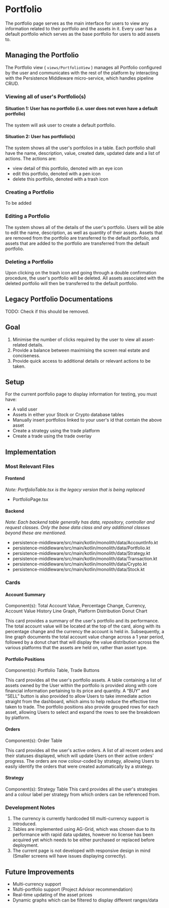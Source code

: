 # Portfolio

The portfolio page serves as the main interface for users to view any information related to their portfolio and the assets in it. Every user has a default portfolio which serves as the base portfolio for users to add assets to.

## Managing the Portfolio

The Portfolio view ( `views/PortfolioView` ) manages all Portfolio configured by the user and communicates with the rest of the platform by interacting with the Persistence Middleware micro-service, which handles pipeline CRUD.

### Viewing all of user's Portfolio(s)

#### Situation 1: User has no portfolio (i.e. user does not even have a default portfolio)

The system will ask user to create a default portfolio.

#### Situation 2: User has portfolio(s)

The system shows all the user's portfolios in a table. Each portfolio shall have the name, description, value, created date, updated date and a list of actions. The actions are:

- view detail of this portfolio, denoted with an eye icon
- edit this portfolio, denoted with a pen icon
- delete this portfolio, denoted with a trash icon

### Creating a Portfolio

To be added

### Editing a Portfolio

The system shows all of the details of the user's portfolio. Users will be able to edit the name, description, as well as quantity of their assets. Assets that are removed from the portfolio are transferred to the default portfolio, and assets that are added to the portfolio are transferred from the default portfolio.

### Deleting a Portfolio

Upon clicking on the trash icon and going through a double confirmation procedure, the user's portfolio will be deleted. All assets associated with the deleted portfolio will then be transferred to the default portfolio.

## Legacy Portfolio Documentations

TODO: Check if this should be removed.

## Goal

1. Minimise the number of clicks required by the user to view all asset-related details.
2. Provide a balance between maximising the screen real estate and conciseness.
3. Provide quick access to additional details or relevant actions to be taken.

## Setup

For the current portfolio page to display information for testing, you must have:

- A valid user
- Assets in either your Stock or Crypto database tables
- Manually insert portfolios linked to your user's id that contain the above asset
- Create a strategy using the trade platform
- Create a trade using the trade overlay

## Implementation

### Most Relevant Files

#### Frontend

_Note: PortfolioTable.tsx is the legacy version that is being replaced_

- PortfolioPage.tsx

#### Backend

_Note: Each backend table generally has data, repository, controller and request classes. Only the base data class and any additional classes beyond these are mentioned._

- persistence-middleware/src/main/kotlin/monolith/data/AccountInfo.kt
- persistence-middleware/src/main/kotlin/monolith/data/Portfolio.kt
- persistence-middleware/src/main/kotlin/monolith/data/Strategy.kt
- persistence-middleware/src/main/kotlin/monolith/data/Transaction.kt
- persistence-middleware/src/main/kotlin/monolith/data/Crypto.kt
- persistence-middleware/src/main/kotlin/monolith/data/Stock.kt

### Cards

#### Account Summary

Component(s): Total Account Value, Percentage Change, Currency, Account Value History Line Graph, Platform Distribution Donut Chart

This card provides a summary of the user's portfolio and its performance. The total account value will be located at the top of the card, along with its percentage change and the currency the account is held in. Subsequently, a line graph documents the total account value change across a 1 year period, followed by a donut chart that will display the value distribution across the various platforms that the assets are held on, rather than asset type.

#### Portfolio Positions

Component(s): Portfolio Table, Trade Buttons

This card provides all the user's portfolio assets. A table containing a list of assets owned by the User within the portfolio is provided along with core financial information pertaining to its price and quantity. A “BUY” and “SELL” button is also provided to allow Users to take immediate action straight from the dashboard, which aims to help reduce the effective time taken to trade. The portfolio positions also provide grouped rows for each asset, allowing Users to select and expand the rows to see the breakdown by platform.

#### Orders

Component(s): Order Table

This card provides all the user's active orders. A list of all recent orders and their statuses displayed, which will update Users on their active orders’ progress. The orders are now colour-coded by strategy, allowing Users to easily identify the orders that were created automatically by a strategy.

#### Strategy

Component(s): Strategy Table
This card provides all the user's strategies and a colour label per strategy from which orders can be referenced from.

### Development Notes

1. The currency is currently hardcoded till multi-currency support is introduced.
2. Tables are implemented using AG-Grid, which was chosen due to its performance with rapid data updates, however no license has been acquired yet which needs to be either purchased or replaced before deployment.
3. The current page is not developed with responsive design in mind (Smaller screens will have issues displaying correctly).

## Future Improvements

- Multi-currency support
- Multi-portfolio support (Project Advisor recommendation)
- Real-time updating of the asset prices
- Dynamic graphs which can be filtered to display different ranges/data
